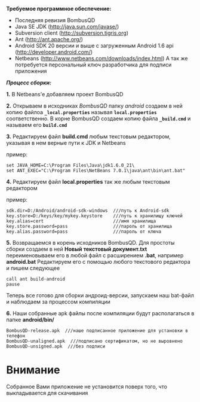 **Требуемое программное обеспечение:**
  * Последняя ревизия BombusQD
  * Java SE JDK (http://java.sun.com/javase/)
  * Subversion client (http://subversion.tigris.org)
  * Ant (http://ant.apache.org/)
  * Android SDK 20 версии и выше с загруженным Android 1.6 api (http://developer.android.com/)
  * Netbeans (http://www.netbeans.com/downloads/index.html)
А так же потребуется персональный ключ разработчика для подписи приложения


_**Процесс сборки:**_

**1.** В Netbeans'e добавляем проект BombusQD

**2.** Открываем в исходниках _BombusQD_ папку _android_
создаем в ней копию файлоа **`_local.properties`**
называя **`local.properties`** соответственно.
В корне BombusQD создаем копию файла **`_build.cmd`** и называем его
**`build.cmd`**

**3.** Редактируем файл **build.cmd** любым текстовым редактором,
указывая в нем верные пути к JDK и Netbeans

пример:
```
set JAVA_HOME=C:\Program Files\Java\jdk1.6.0_21\
set ANT_EXEC="C:\Program Files\NetBeans 7.0.1\java\ant\bin\ant.bat"
```
**4.** Редактируем файл **local.properties** так же любым текстовым редактором

пример:
```
sdk.dir=D:/Android/android-sdk-windows  ///путь к Android-sdk
key.store=D:/keys/key/mykey.keystore    ///путь к хранилищу ключей
key.alias=cert                          ///имя хранилища
key.store.password=pass                 ///пароль от хранилища
key.alias.password=pass                 ///пароль от ключа

```

**5.** Возвращаемся в корень исходников BombusQD. Для простоты сборки создаем в ней **Новый текстовый документ.txt**
переименовываем его в любой файл с расширением **.bat**, например **android.bat**
Редактируем его с помощью любого текстового редактора и пишем следующее
```
call ant build-android
pause
```
Теперь все готово для сборки андроид-версии, запускаем наш bat-файл и наблюдаем за процессом компиляции

**6.** Наши собранные apk файлы после компиляции будут располагаться в папке **android/bin/**
```
BombusQD-release.apk  ///наше подписанное приложение для установки в телефон
BombusQD-unaligned.apk  ///подписано сертификатом, но не выровнено
BombusQD-unsigned.apk  ///без подписи
```
# Внимание #
Собранное Вами приложение не установится поверх того, что выкладывается для скачивания